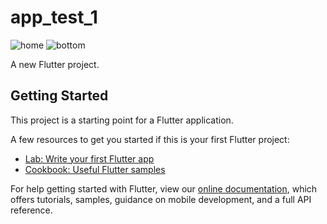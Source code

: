 # app_test_1

![home](https://user-images.githubusercontent.com/40545568/168673351-0ee179c3-5542-47f2-93e7-cd62bd3772f9.png)
![bottom](https://user-images.githubusercontent.com/40545568/168673369-f13ae5d6-b1d9-45d2-be4e-68c42b134dde.png)



A new Flutter project.

## Getting Started

This project is a starting point for a Flutter application.

A few resources to get you started if this is your first Flutter project:

- [Lab: Write your first Flutter app](https://flutter.dev/docs/get-started/codelab)
- [Cookbook: Useful Flutter samples](https://flutter.dev/docs/cookbook)

For help getting started with Flutter, view our
[online documentation](https://flutter.dev/docs), which offers tutorials,
samples, guidance on mobile development, and a full API reference.
